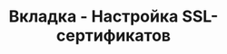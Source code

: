 ---
id: 204
title: Вкладка - Настройка SSL-сертификатов
displayName: Настройка  SSL-сертификатов
order: 1
published: true
historyName: Настройка SSL-сертификатов
historyDescription: Защита ресурса от DDoS-атак
category: Настройка ресурсов
categoryName: Настройка SSL-сертификатов
categoryDescription: Защита ресурса от DDoS-атак
categoryOrder: 1
categoryIcon: https://img.solarspace.pro/docs/main.svg
footerName: Настройка SSL-сертификатов
footerOrder: 10
---